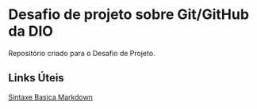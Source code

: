 # Desafio de projeto sobre Git/GitHub da DIO
Repositório criado para o Desafio de Projeto.

## Links Úteis
[Sintaxe Basica Markdown](http://www.markdownguide.org/basic-syntax/)
